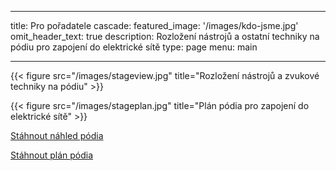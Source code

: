 
---
title: Pro pořadatele
cascade:
  featured_image: '/images/kdo-jsme.jpg'
omit_header_text: true
description: Rozložení nástrojů a ostatní techniky na pódiu pro zapojení do elektrické sítě
type: page
menu: main

---



  {{< figure src="/images/stageview.jpg" title="Rozložení nástrojů a zvukové techniky na pódiu" >}} 

  {{< figure src="/images/stageplan.jpg" title="Plán pódia pro zapojení do elektrické sítě" >}} 

  [Stáhnout náhled pódia](/images/stageview.jpg)

  [Stáhnout plán pódia](/images/stageplan.jpg)


